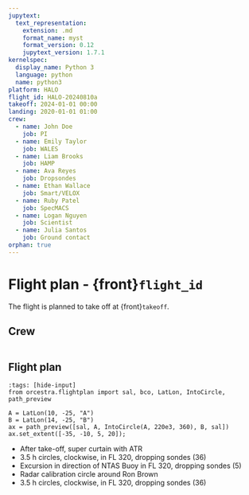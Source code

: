 ```yaml
---
jupytext:
  text_representation:
    extension: .md
    format_name: myst
    format_version: 0.12
    jupytext_version: 1.7.1
kernelspec:
  display_name: Python 3
  language: python
  name: python3
platform: HALO
flight_id: HALO-20240810a
takeoff: 2024-01-01 00:00
landing: 2020-01-01 01:00
crew:
  - name: John Doe
    job: PI
  - name: Emily Taylor
    job: WALES
  - name: Liam Brooks
    job: HAMP
  - name: Ava Reyes
    job: Dropsondes
  - name: Ethan Wallace
    job: Smart/VELOX
  - name: Ruby Patel
    job: SpecMACS
  - name: Logan Nguyen
    job: Scientist
  - name: Julia Santos
    job: Ground contact
orphan: true
---
```


# Flight plan - {front}`flight_id`

The flight is planned to take off at {front}`takeoff`.

## Crew

```{crew}
```


## Flight plan

```{code-cell} python3
:tags: [hide-input]
from orcestra.flightplan import sal, bco, LatLon, IntoCircle, path_preview

A = LatLon(10, -25, "A")
B = LatLon(14, -25, "B")
ax = path_preview([sal, A, IntoCircle(A, 220e3, 360), B, sal])
ax.set_extent([-35, -10, 5, 20]);
```

* After take-off, super curtain with ATR
* 3.5 h circles, clockwise, in FL 320, dropping sondes (36)
* Excursion in direction of NTAS Buoy in FL 320, dropping sondes (5)
* Radar calibration circle around Ron Brown
* 3.5 h circles, clockwise,  in FL 320, dropping sondes (36)

